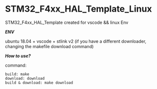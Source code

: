 # STM32_F4xx_HAL_Template_Linux
STM32_F4xx_HAL_Template created for vscode &amp;&amp; linux Env

***ENV***

ubuntu 18.04 + vscode + stlink v2 (if you have a different downloader, changing the makefile download command)

***How to use?***

command: 
```
build: make
download: download
build & download: make download
```
